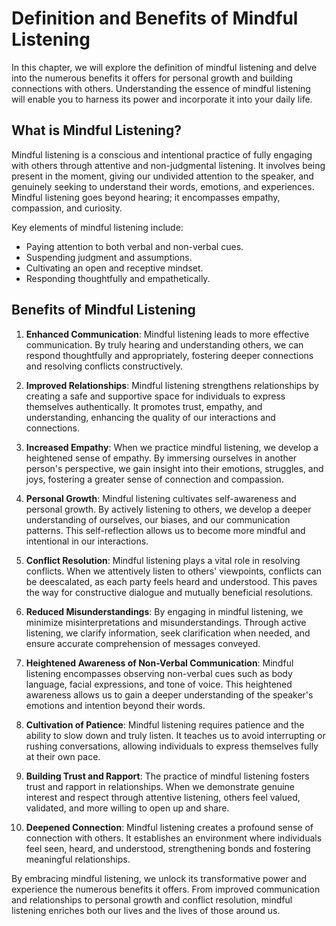 Definition and Benefits of Mindful Listening
=======================================================

In this chapter, we will explore the definition of mindful listening and delve into the numerous benefits it offers for personal growth and building connections with others. Understanding the essence of mindful listening will enable you to harness its power and incorporate it into your daily life.

**What is Mindful Listening?**
------------------------------

Mindful listening is a conscious and intentional practice of fully engaging with others through attentive and non-judgmental listening. It involves being present in the moment, giving our undivided attention to the speaker, and genuinely seeking to understand their words, emotions, and experiences. Mindful listening goes beyond hearing; it encompasses empathy, compassion, and curiosity.

Key elements of mindful listening include:

* Paying attention to both verbal and non-verbal cues.
* Suspending judgment and assumptions.
* Cultivating an open and receptive mindset.
* Responding thoughtfully and empathetically.

**Benefits of Mindful Listening**
---------------------------------

1. **Enhanced Communication**: Mindful listening leads to more effective communication. By truly hearing and understanding others, we can respond thoughtfully and appropriately, fostering deeper connections and resolving conflicts constructively.

2. **Improved Relationships**: Mindful listening strengthens relationships by creating a safe and supportive space for individuals to express themselves authentically. It promotes trust, empathy, and understanding, enhancing the quality of our interactions and connections.

3. **Increased Empathy**: When we practice mindful listening, we develop a heightened sense of empathy. By immersing ourselves in another person's perspective, we gain insight into their emotions, struggles, and joys, fostering a greater sense of connection and compassion.

4. **Personal Growth**: Mindful listening cultivates self-awareness and personal growth. By actively listening to others, we develop a deeper understanding of ourselves, our biases, and our communication patterns. This self-reflection allows us to become more mindful and intentional in our interactions.

5. **Conflict Resolution**: Mindful listening plays a vital role in resolving conflicts. When we attentively listen to others' viewpoints, conflicts can be deescalated, as each party feels heard and understood. This paves the way for constructive dialogue and mutually beneficial resolutions.

6. **Reduced Misunderstandings**: By engaging in mindful listening, we minimize misinterpretations and misunderstandings. Through active listening, we clarify information, seek clarification when needed, and ensure accurate comprehension of messages conveyed.

7. **Heightened Awareness of Non-Verbal Communication**: Mindful listening encompasses observing non-verbal cues such as body language, facial expressions, and tone of voice. This heightened awareness allows us to gain a deeper understanding of the speaker's emotions and intention beyond their words.

8. **Cultivation of Patience**: Mindful listening requires patience and the ability to slow down and truly listen. It teaches us to avoid interrupting or rushing conversations, allowing individuals to express themselves fully at their own pace.

9. **Building Trust and Rapport**: The practice of mindful listening fosters trust and rapport in relationships. When we demonstrate genuine interest and respect through attentive listening, others feel valued, validated, and more willing to open up and share.

10. **Deepened Connection**: Mindful listening creates a profound sense of connection with others. It establishes an environment where individuals feel seen, heard, and understood, strengthening bonds and fostering meaningful relationships.

By embracing mindful listening, we unlock its transformative power and experience the numerous benefits it offers. From improved communication and relationships to personal growth and conflict resolution, mindful listening enriches both our lives and the lives of those around us.
